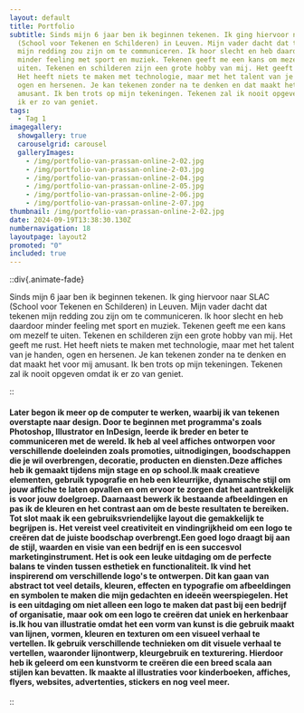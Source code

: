 ```yaml
---
layout: default
title: Portfolio
subtitle: Sinds mijn 6 jaar ben ik beginnen tekenen. Ik ging hiervoor naar SLAC
  (School voor Tekenen en Schilderen) in Leuven. Mijn vader dacht dat tekenen
  mijn redding zou zijn om te communiceren. Ik hoor slecht en heb daardoor
  minder feeling met sport en muziek. Tekenen geeft me een kans om mezelf te
  uiten. Tekenen en schilderen zijn een grote hobby van mij. Het geeft me rust.
  Het heeft niets te maken met technologie, maar met het talent van je handen,
  ogen en hersenen. Je kan tekenen zonder na te denken en dat maakt het voor mij
  amusant. Ik ben trots op mijn tekeningen. Tekenen zal ik nooit opgeven omdat
  ik er zo van geniet.
tags:
  - Tag 1
imagegallery:
  showgallery: true
  carouselgrid: carousel
  galleryImages:
    - /img/portfolio-van-prassan-online-2-02.jpg
    - /img/portfolio-van-prassan-online-2-03.jpg
    - /img/portfolio-van-prassan-online-2-04.jpg
    - /img/portfolio-van-prassan-online-2-05.jpg
    - /img/portfolio-van-prassan-online-2-06.jpg
    - /img/portfolio-van-prassan-online-2-07.jpg
thumbnail: /img/portfolio-van-prassan-online-2-02.jpg
date: 2024-09-19T13:38:30.130Z
numbernavigation: 18
layoutpage: layout2
promoted: "0"
included: true
---
```

::div{.animate-fade}

Sinds mijn 6 jaar ben ik beginnen tekenen. Ik ging hiervoor naar SLAC (School voor Tekenen en Schilderen) in Leuven. Mijn vader dacht dat tekenen mijn redding zou zijn om te communiceren. Ik hoor slecht en heb daardoor minder feeling met sport en muziek. Tekenen geeft me een kans om mezelf te uiten. Tekenen en schilderen zijn een grote hobby van mij. Het geeft me rust. Het heeft niets te maken met technologie, maar met het talent van je handen, ogen en hersenen. Je kan tekenen zonder na te denken en dat maakt het voor mij amusant. Ik ben trots op mijn tekeningen. Tekenen zal ik nooit opgeven omdat ik er zo van geniet.

::

#### Later begon ik meer op de computer te werken, waarbij ik van tekenen overstapte naar design. Door te beginnen met programma's zoals Photoshop, Illustrator en InDesign, leerde ik breder en beter te communiceren met de wereld. Ik heb al veel affiches ontworpen voor verschillende doeleinden zoals promoties, uitnodigingen, boodschappen die je wil overbrengen, decoratie, producten en diensten.Deze affiches heb ik gemaakt tijdens mijn stage en op school.Ik maak creatieve elementen, gebruik typografie en heb een kleurrijke, dynamische stijl om jouw affiche te laten opvallen en om ervoor te zorgen dat het aantrekkelijk is voor jouw doelgroep. Daarnaast bewerk ik bestaande afbeeldingen en pas ik de kleuren en het contrast aan om de beste resultaten te bereiken. Tot slot maak ik een gebruiksvriendelijke layout die gemakkelijk te begrijpen is. Het vereist veel creativiteit en vindingrijkheid om een logo te creëren dat de juiste boodschap overbrengt.Een goed logo draagt bij aan de stijl, waarden en visie van een bedrijf en is een succesvol marketinginstrument. Het is ook een leuke uitdaging om de perfecte balans te vinden tussen esthetiek en functionaliteit. Ik vind het inspirerend om verschillende logo's te ontwerpen. Dit kan gaan van abstract tot veel details, kleuren, effecten en typografie om afbeeldingen en symbolen te maken die mijn gedachten en ideeën weerspiegelen. Het is een uitdaging om niet alleen een logo te maken dat past bij een bedrijf of organisatie, maar ook om een logo te creëren dat uniek en herkenbaar is.Ik hou van illustratie omdat het een vorm van kunst is die gebruik maakt van lijnen, vormen, kleuren en texturen om een visueel verhaal te vertellen. Ik gebruik verschillende technieken om dit visuele verhaal te vertellen, waaronder lijnontwerp, kleurgebruik en texturering. Hierdoor heb ik geleerd om een kunstvorm te creëren die een breed scala aan stijlen kan bevatten. Ik maakte al illustraties voor kinderboeken, affiches, flyers, websites, advertenties, stickers en nog veel meer.

::